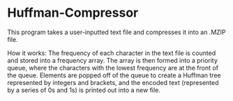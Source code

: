 # Huffman-Compressor
This program takes a user-inputted text file and compresses it into an .MZIP file.

How it works: The frequency of each character in the text file is counted and stored into a frequency array. The array is then formed into a priority queue, where the characters with the lowest frequency are at the front of the queue. Elements are popped off of the queue to create a Huffman tree represented by integers and brackets, and the encoded text (represented by a series of 0s and 1s) is printed out into a new file.
